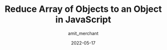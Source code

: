 ---
author: amit_merchant
date: 2022-05-17
draft: true
permalink: false
tags:
  - javascript
  - arrays
target_url: https://www.amitmerchant.com/reduce-array-of-objects-to-an-object-in-javascript/
title: Reduce Array of Objects to an Object in JavaScript
---